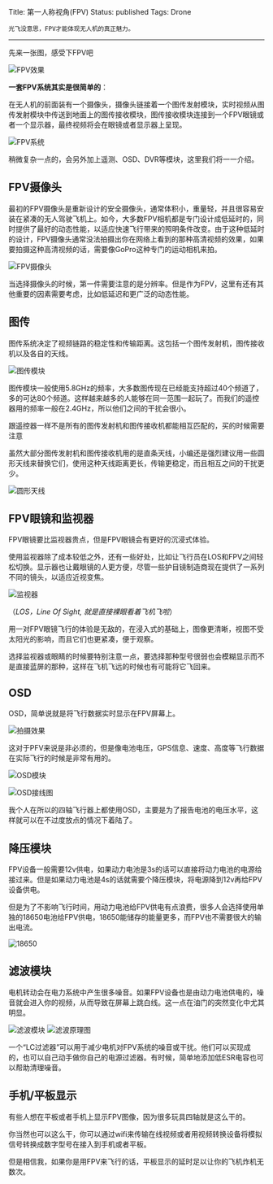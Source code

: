 Title: 第一人称视角(FPV)
Status: published
Tags: Drone

    光飞没意思，FPV才能体现无人机的真正魅力。

------

先来一张图，感受下FPV吧

![FPV效果]({filename}images/2018/09/30_unrealfpv-fpv-simulator.jpg)

**一套FPV系统其实是很简单的**：

在无人机的前面装有一个摄像头，摄像头链接着一个图传发射模块，实时视频从图传发射模块中传送到地面上的图传接收模块，图传接收模块连接到一个FPV眼镜或者一个显示器，最终视频将会在眼镜或者显示器上呈现。

![FPV系统]({filename}images/2018/09/30_fpv-system-setup-basic-explain-diagram.jpg)

稍微复杂一点的，会另外加上遥测、OSD、DVR等模块，这里我们将一一介绍。

## FPV摄像头

最初的FPV摄像头是重新设计的安全摄像头，通常体积小，重量轻，并且很容易安装在紧凑的无人驾驶飞机上。如今，大多数FPV相机都是专门设计成低延时的，同时提供了最好的动态性能，以适应快速飞行带来的照明条件改变。由于这种低延时的设计，FPV摄像头通常没法拍摄出你在网络上看到的那种高清视频的效果，如果要拍摄这种高清视频的话，需要像GoPro这种专门的运动相机来拍。

![FPV摄像头]({filename}images/2018/09/30_camera.jpg)

当选择摄像头的时候，第一件需要注意的是分辨率。但是作为FPV，这里有还有其他重要的因素需要考虑，比如低延迟和更广泛的动态性能。

## 图传

图传系统决定了视频链路的稳定性和传输距离。这包括一个图传发射机，图传接收机以及各自的天线。

![图传模块]({filename}images/2018/09/30_image_transmission.jpg)

图传模块一般使用5.8GHz的频率，大多数图传现在已经能支持超过40个频道了，多的可达80个频道。这样越来越多的人能够在同一范围一起玩了。而我们的遥控器用的频率一般在2.4GHz，所以他们之间的干扰会很小。

跟遥控器一样不是所有的图传发射机和图传接收机都能相互匹配的，买的时候需要注意

虽然大部分图传发射机和图传接收机用的是直条天线，小编还是强烈建议用一些圆形天线来替换它们，使用这种天线距离更长，传输更稳定，而且相互之间的干扰更少。

![圆形天线]({filename}images/2018/09/30_antenna.jpg)

## FPV眼镜和监视器

FPV眼镜要比监视器贵点，但是FPV眼镜会有更好的沉浸式体验。

使用监视器除了成本较低之外，还有一些好处，比如让飞行员在LOS和FPV之间轻松切换。显示器也让戴眼镜的人更方便，尽管一些护目镜制造商现在提供了一系列不同的镜头，以适应近视变焦。

![监视器]({filename}images/2018/09/30_7-LCD-Monitor-Screen-fpv-stand-600x527.jpg)

（*LOS，Line Of Sight, 就是直接裸眼看着飞机飞啦*）

用一对FPV眼镜飞行的体验是无敌的，在浸入式的基础上，图像更清晰，视图不受太阳光的影响，而且它们也更紧凑，便于观察。

选择监视器或眼睛的时候要特别注意一点，要选择那种型号很弱也会模糊显示而不是直接蓝屏的那种，这样在飞机飞远的时候也有可能将它飞回来。


## OSD

OSD，简单说就是将飞行数据实时显示在FPV屏幕上。

![拍摄效果]({filename}images/2018/09/30_betaflight-osd-exmaple-menu-display-1-624x454.jpg)

这对于PFV来说是非必须的，但是像电池电压，GPS信息、速度、高度等飞行数据在实际飞行的时候是非常有用的。

![OSD模块]({filename}images/2018/09/30_osd.jpg)

![OSD接线图]({filename}images/2018/09/30_osd_wiring.jpg)

我个人在所以的四轴飞行器上都使用OSD，主要是为了报告电池的电压水平，这样就可以在不过度放点的情况下着陆了。


## 降压模块

FPV设备一般需要12v供电，如果动力电池是3s的话可以直接将动力电池的电源给接过来。但是如果动力电池是4s的话就需要个降压模块，将电源降到12v再给FPV设备供电。

但是为了不影响飞行时间，用动力电池给FPV供电有点浪费，很多人会选择使用单独的18650电池给FPV供电，18650能储存的能量更多，而FPV也不需要很大的输出电流。

![18650]({filename}images/2018/09/30_18650.jpg)

## 滤波模块

电机转动会在电力系统中产生很多噪音。如果FPV设备也是由动力电池供电的，噪音就会进入你的视频，从而导致在屏幕上跳白线。这一点在油门的突然变化中尤其明显。

![滤波模块]({filename}images/2018/09/30_lc-power-filter1-150x150.jpg)
![滤波原理图]({filename}images/2018/09/30_lc-filter-circuit1-150x150.jpg)

一个“LC过滤器”可以用于减少电机对FPV系统的噪音或干扰。他们可以买现成的，也可以自己动手做你自己的电源过滤器。有时候，简单地添加低ESR电容也可以帮助清理噪音。

## 手机/平板显示

有些人想在平板或者手机上显示FPV图像，因为很多玩具四轴就是这么干的。

你当然也可以这么干，你可以通过wifi来传输在线视频或者用视频转换设备将模拟信号转换成数字型号在接入到手机或者平板。

但是相信我，如果你是用FPV来飞行的话，平板显示的延时足以让你的飞机炸机无数次。
